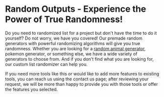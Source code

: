 # Random Outputs - Experience the Power of True Randomness!

Do you need to randomized list for a project but don't have the time to do it yourself? Do not worry, we have you covered! Our premade random generators with powerful randomizing algorithms will give you true randomness. Whether you are looking for a [random animal generator](https://randomoutputs.com/random-animal-generator), pokemon generator, or something else, we have a wide variety of generators to choose from. And if you don't find what you are looking for, our custom list randomizer can help you.

If you need more tools like this or would like to add more features to existing tools, you can reach us using the contact us page; after reviewing your request, we will be more than happy to provide you with those tools or offer the features you selected.



